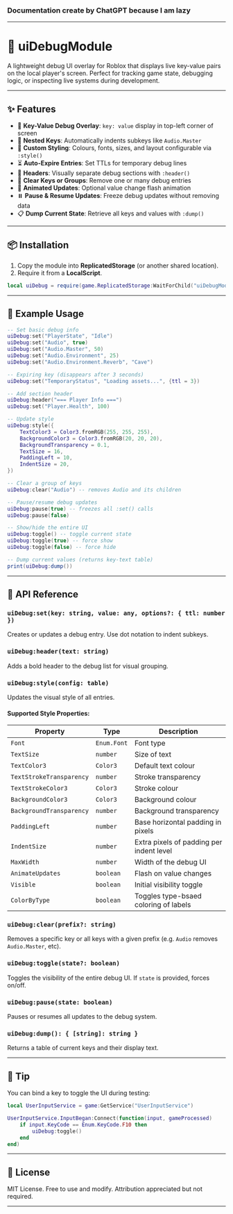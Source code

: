 ### Documentation create by ChatGPT because I am lazy
---

# 🧩 uiDebugModule

A lightweight debug UI overlay for Roblox that displays live key-value pairs on the local player's screen. Perfect for tracking game state, debugging logic, or inspecting live systems during development.

---

## ✨ Features

* 🧠 **Key-Value Debug Overlay**: `key: value` display in top-left corner of screen
* 📁 **Nested Keys**: Automatically indents subkeys like `Audio.Master`
* 🎨 **Custom Styling**: Colours, fonts, sizes, and layout configurable via `:style()`
* ⏳ **Auto-Expire Entries**: Set TTLs for temporary debug lines
* 📌 **Headers**: Visually separate debug sections with `:header()`
* 🧽 **Clear Keys or Groups**: Remove one or many debug entries
* 🎥 **Animated Updates**: Optional value change flash animation
* ⏸️ **Pause & Resume Updates**: Freeze debug updates without removing data
* 📋 **Dump Current State**: Retrieve all keys and values with `:dump()`

---

## 📦 Installation

1. Copy the module into **ReplicatedStorage** (or another shared location).
2. Require it from a **LocalScript**.

```lua
local uiDebug = require(game.ReplicatedStorage:WaitForChild("uiDebugModule"))
```

---

## 🧪 Example Usage

```lua
-- Set basic debug info
uiDebug:set("PlayerState", "Idle")
uiDebug:set("Audio", true)
uiDebug:set("Audio.Master", 50)
uiDebug:set("Audio.Environment", 25)
uiDebug:set("Audio.Environment.Reverb", "Cave")

-- Expiring key (disappears after 3 seconds)
uiDebug:set("TemporaryStatus", "Loading assets...", {ttl = 3})

-- Add section header
uiDebug:header("=== Player Info ===")
uiDebug:set("Player.Health", 100)

-- Update style
uiDebug:style({
	TextColor3 = Color3.fromRGB(255, 255, 255),
	BackgroundColor3 = Color3.fromRGB(20, 20, 20),
	BackgroundTransparency = 0.1,
	TextSize = 16,
	PaddingLeft = 10,
	IndentSize = 20,
})

-- Clear a group of keys
uiDebug:clear("Audio") -- removes Audio and its children

-- Pause/resume debug updates
uiDebug:pause(true) -- freezes all :set() calls
uiDebug:pause(false)

-- Show/hide the entire UI
uiDebug:toggle() -- toggle current state
uiDebug:toggle(true) -- force show
uiDebug:toggle(false) -- force hide

-- Dump current values (returns key-text table)
print(uiDebug:dump())
```

---

## 🔧 API Reference

### `uiDebug:set(key: string, value: any, options?: { ttl: number })`

Creates or updates a debug entry. Use dot notation to indent subkeys.

### `uiDebug:header(text: string)`

Adds a bold header to the debug list for visual grouping.

### `uiDebug:style(config: table)`

Updates the visual style of all entries.

#### Supported Style Properties:

| Property                 | Type        | Description                              |
| ------------------------ | ----------- | ---------------------------------------- |
| `Font`                   | `Enum.Font` | Font type                                |
| `TextSize`               | `number`    | Size of text                             |
| `TextColor3`             | `Color3`    | Default text colour                      |
| `TextStrokeTransparency` | `number`    | Stroke transparency                      |
| `TextStrokeColor3`       | `Color3`    | Stroke colour                            |
| `BackgroundColor3`       | `Color3`    | Background colour                        |
| `BackgroundTransparency` | `number`    | Background transparency                  |
| `PaddingLeft`            | `number`    | Base horizontal padding in pixels        |
| `IndentSize`             | `number`    | Extra pixels of padding per indent level |
| `MaxWidth`               | `number`    | Width of the debug UI                    |
| `AnimateUpdates`         | `boolean`   | Flash on value changes                   |
| `Visible`                | `boolean`   | Initial visibility toggle                |
| `ColorByType`		   | `boolean`   | Toggles type-bsaed coloring of labels    |

### `uiDebug:clear(prefix?: string)`

Removes a specific key or all keys with a given prefix (e.g. `Audio` removes `Audio.Master`, etc).

### `uiDebug:toggle(state?: boolean)`

Toggles the visibility of the entire debug UI. If `state` is provided, forces on/off.

### `uiDebug:pause(state: boolean)`

Pauses or resumes all updates to the debug system.

### `uiDebug:dump(): { [string]: string }`

Returns a table of current keys and their display text.

---

## 📌 Tip

You can bind a key to toggle the UI during testing:

```lua
local UserInputService = game:GetService("UserInputService")

UserInputService.InputBegan:Connect(function(input, gameProcessed)
	if input.KeyCode == Enum.KeyCode.F10 then
		uiDebug:toggle()
	end
end)
```

---

## 📄 License

MIT License. Free to use and modify. Attribution appreciated but not required.

---
